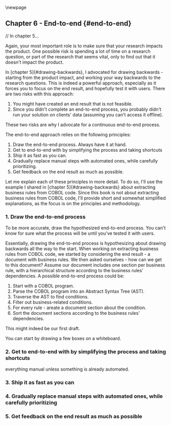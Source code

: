 \newpage

## Chapter 6 - End-to-end {#end-to-end}

// In chapter 5...

Again, your most important role is to make sure that your research impacts the product. One possible risk is spending a lot of time on a research question, or part of the research that seems vital, only to find out that it doesn't impact the product.

In [chapter 5]{#drawing-backwards}, I advocated for drawing backwards - starting from the product impact, and working your way backwards to the research questions. This is indeed a powerful approach, especially as it forces you to focus on the end result, and hopefully test it with users. There are two risks with this approach:

1. You might have created an end result that is not feasible.
2. Since you didn't complete an end-to-end process, you probably didn't run your solution on clients' data (assuming you can't access it offline).

These two risks are why I advocate for a continuous end-to-end process.

The end-to-end approach relies on the following principles:

1. Draw the end-to-end process. Always have it at hand.
2. Get to end-to-end with by simplifying the process and taking shortcuts
3. Ship it as fast as you can.
4. Gradually replace manual steps with automated ones, while carefully prioritizing.
5. Get feedback on the end result as much as possible.

Let me explain each of these principles in more detail. To do so, I'll use the example I shared in [chapter 5]{#drawing-backwards} about extracting business rules from COBOL code. Since this book is not about extracting business rules from COBOL code, I'll provide short and somewhat simplified explanations, as the focus is on the principles and methodology.

### 1. Draw the end-to-end process

To be more accurate, draw the hypothesized end-to-end process. You can't know for sure what the process will be until you've tested it with users.

Essentially, drawing the end-to-end process is hypothesizing about drawing backwards all the way to the start. When working on extracting business rules from COBOL code, we started by considering the end result - a document with business rules. We then asked ourselves - how can we get to this document? Assume our document includes one section per business rule, with a hierarchical structure according to the business rules' dependencies. A possible end-to-end process could be:

1. Start with a COBOL program.
2. Parse the COBOL program into an Abstract Syntax Tree (AST).
3. Traverse the AST to find conditions.
4. Filter out business-related conditions.
5. For every rule - areate a document section about the condition.
6. Sort the document sections according to the business rules' dependencies.

This might indeed be our first draft.

You can start by drawing a few boxes on a whiteboard.

### 2. Get to end-to-end with by simplifying the process and taking shortcuts

 everything manual unless something is already automated.

### 3. Ship it as fast as you can

### 4. Gradually replace manual steps with automated ones, while carefully prioritizing

### 5. Get feedback on the end result as much as possible